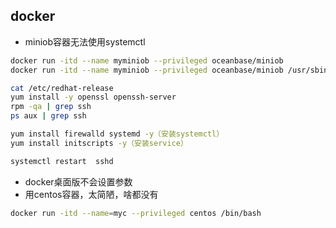 ## docker

- miniob容器无法使用systemctl

```bash
docker run -itd --name myminiob --privileged oceanbase/miniob
docker run -itd --name myminiob --privileged oceanbase/miniob /usr/sbin/init

cat /etc/redhat-release
yum install -y openssl openssh-server
rpm -qa | grep ssh
ps aux | grep ssh

yum install firewalld systemd -y（安装systemctl）
yum install initscripts -y（安装service）

systemctl restart  sshd
```

- docker桌面版不会设置参数
- 用centos容器，太简陋，啥都没有

```bash
docker run -itd --name=myc --privileged centos /bin/bash
```

